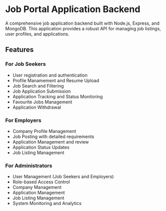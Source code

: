 # Job Portal Application Backend

A comprehensive job application backend built with Node.js, Express, and MongoDB. This application provides a robust API for managing job listings, user profiles, and applications.

## Features

### For Job Seekers

- User registration and authentication
- Profile Manamement and Resume Upload
- Job Search and Filtering
- Job Application Submission
- Application Tracking and Status Monitoring
- Favourite Jobs Management
- Application Withdrawal

### For Employers

- Company Profile Management
- Job Posting with detailed requirements
- Application Management and review
- Application Status Updates
- Job Listing Management

### For Administrators

- User Management (Job Seekers and Employers)
- Role-based Access Control
- Company Management
- Application Management
- Job Listing Management
- System Monitoring and Analytics
